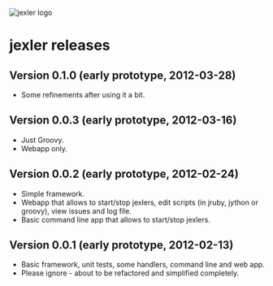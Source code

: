 ![jexler logo](http://www.jexler.net/jexler.jpg)

jexler releases
===============

Version 0.1.0 (early prototype, 2012-03-28)
-------------------------------------------

* Some refinements after using it a bit.

Version 0.0.3 (early prototype, 2012-03-16)
-------------------------------------------

* Just Groovy.
* Webapp only.

Version 0.0.2 (early prototype, 2012-02-24)
-------------------------------------------

* Simple framework.
* Webapp that allows to start/stop jexlers, edit scripts
  (in jruby, jython or groovy), view issues and log file.
* Basic command line app that allows to start/stop jexlers.

Version 0.0.1 (early prototype, 2012-02-13)
-------------------------------------------

* Basic framework, unit tests, some handlers, command line and web app.
* Please ignore - about to be refactored and simplified completely.

